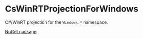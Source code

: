 # CsWinRTProjectionForWindows

C#/WinRT projection for the `Windows.*` namespace.

[NuGet package](https://www.nuget.org/packages/Dongle.WindowsSDK.NET).
